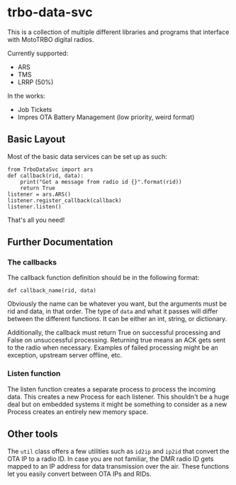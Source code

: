 # trbo-data-svc

This is a collection of multiple different libraries and programs that interface with MotoTRBO digital radios.

Currently supported:

- ARS
- TMS
- LRRP (50%)

In the works:

- Job Tickets
- Impres OTA Battery Management (low priority, weird format)

## Basic Layout

Most of the basic data services can be set up as such:

    from TrboDataSvc import ars
    def callback(rid, data):
        print("Got a message from radio id {}".format(rid))
        return True
    listener = ars.ARS()
    listener.register_callback(callback)
    listener.listen()

That's all you need!

## Further Documentation

### The callbacks

The callback function definition should be in the following format:

    def callback_name(rid, data)

Obviously the name can be whatever you want, but the arguments must be rid and data, in that order. The type of `data` and what it passes will differ between the different functions. It can be either an int, string, or dictionary.

Additionally, the callback must return True on successful processing and False on unsuccessful processing. Returning true means an ACK gets sent to the radio when necessary. Examples of failed processing might be an exception, upstream server offline, etc.

### Listen function

The listen function creates a separate process to process the incoming data. This creates a new Process for each listener. This shouldn't be a huge deal but on embedded systems it might be something to consider as a new Process creates an entirely new memory space.

## Other tools

The `util` class offers a few utilities such as `id2ip` and `ip2id` that convert the OTA IP to a radio ID. In case you are not familiar, the DMR radio ID gets mapped to an IP address for data transmission over the air. These functions let you easily convert between OTA IPs and RIDs.
